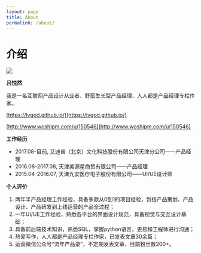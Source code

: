 ```yaml
---
layout: page
title: About
permalink: /about/
---
```


# 介绍 #

![](https://i.imgur.com/tBo08sk.jpg)

**吕悦然**

我是一名互联网产品设计从业者、野蛮生长型产品经理、人人都是产品经理专栏作家。

[https://lvgod.github.io/](https://lvgod.github.io/)

[http://www.woshipm.com/u/150546](http://www.woshipm.com/u/150546)


**工作经历**

- 2017.08-目前, 艾迪普（北京）文化科技股份有限公司天津分公司——产品经理
- 2016.08-2017.08, 天津美源星商贸有限公司——产品经理
- 2015.04-2016.07, 天津九安医疗电子股份有限公司——UI/UE设计师

**个人评价**

1. 两年半产品经理工作经验，具备多款从0到1的项目经验，包括产品策划、产品设计、产品研发到上线运营的产品全过程；
2. 一年UI/UE工作经验，熟悉各平台的界面设计规范，具备视觉与交互设计基础；
3. 具备前后端技术知识，熟悉SQL，掌握python语言，更易和工程师进行沟通；
4. 热爱写作，人人都是产品经理专栏作家，已发表文章30余篇；
5. 运营微信公众号“流年产品录”，不定期发表文章，目前粉丝数200+。
